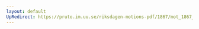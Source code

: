 ```yaml
---
layout: default
UpRedirect: https://pruto.im.uu.se/riksdagen-motions-pdf/1867/mot_1867__fk__19/mot_1867__fk__19-003.pdf
---
```

